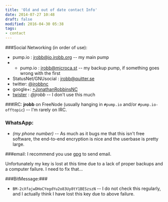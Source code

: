 ```yaml
---
title: 'Old and out of date contact Info'
date: 2014-07-27 10:48
draft: false
modified: 2016-04-30 05:38
tags:
- contact
---
```


###Social Networking (in order of use):
- pump.io : [jrobb@io.jrobb.org](https://io.jrobb.org/jrobb) -- my main pump
- - pump.io :  [jrobb@microca.st](https://microca.st/jrobb) -- my backup pump, if something goes wrong with the first
- StatusNet/GNUsocial :  [jrobb@quitter.se](https://quitter.se/jrobb)
- twitter: [@jrobbnc](https://twitter.com/jrobbnc)
- google+: [+JonathanRobbinsNC](https://plus.google.com/+JonathanRobbinsNC/)
- [twister](http://twister.net.co/) : _@jrobb_ -- I don't use this much

###IRC:
 **jrobb** on FreeNode (usually hanging in `#pump.io` and/or `#pump.io-offtopic`) -- I'm rarely on IRC.

### WhatsApp: 
- _(my phone number)_  -- As much as it bugs me that this isn't free software, the end-to-end encryption is nice and the userbase is pretty large.

###email: 
I recommend you use [gpg](http://www.gnupg.org) to send email. 

Unfortunately my key is lost at this time due to a lack of proper backups and a computer failure. I need to fix that...

###BitMessage:###
- `BM-2cXfajwDHoCYegdYu2o83Uy8tY1BESzszN` -- I do not check this regularly, and I actually think I have lost this key due to above failure.

